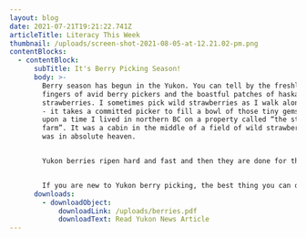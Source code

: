```yaml
---
layout: blog
date: 2021-07-21T19:21:22.741Z
articleTitle: Literacy This Week
thumbnail: /uploads/screen-shot-2021-08-05-at-12.21.02-pm.png
contentBlocks:
  - contentBlock:
      subTitle: It's Berry Picking Season!
      body: >-
        Berry season has begun in the Yukon. You can tell by the freshly stained
        fingers of avid berry pickers and the boastful patches of haskaps and
        strawberries. I sometimes pick wild strawberries as I walk along trails
        - it takes a committed picker to fill a bowl of those tiny gems. Once
        upon a time I lived in northern BC on a property called “the strawberry
        farm”. It was a cabin in the middle of a field of wild strawberries. I
        was in absolute heaven.


        Yukon berries ripen hard and fast and then they are done for the season. Seasoned berry pickers know intuitively when the berry they love to pick is ripe. Berries ripen at different times in different locations. Some years it seems like there are cranberries everywhere you look and other years there seem to be none. Wild northern berries are mysterious. My berry picking starts first with soapberries - they ripen in early to mid-July then come the haskaps which are relatively new to the north and aroundthe same time as wild strawberries. Then I notice the raspberries early to mid-August and in September I start to smell the highbush cranberries. By mid to late September, I am out picking lowbush cranberries. Sometimes in the fall, I can climb up high and find mossberries (crowberries). Then things start to freeze and the snow falls, and the picking frenzy is done for another year. There is one last treat waiting for us under the melting snow in the spring - lowbush cranberries that have frozen melted and fermented slightly. They taste like sour cherries.


        If you are new to Yukon berry picking, the best thing you can do is to make friends with an experienced (and generous) berry picker!
      downloads:
        - downloadObject:
            downloadLink: /uploads/berries.pdf
            downloadText: Read Yukon News Article
---
```

